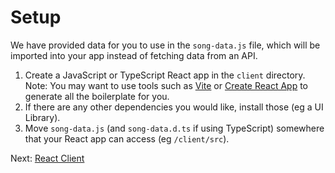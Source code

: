 # Setup

We have provided data for you to use in the `song-data.js` file, which will be imported into your app instead of fetching data from an API.

1. Create a JavaScript or TypeScript React app in the `client` directory.
   Note: You may want to use tools such as [Vite](https://vitejs.dev) or [Create React App](https://create-react-app.dev/) to generate all the boilerplate for you.
2. If there are any other dependencies you would like, install those (eg a UI Library).
2. Move `song-data.js` (and `song-data.d.ts` if using TypeScript) somewhere that your React app can access (eg `/client/src`).

Next: [React Client](./3_ReactClient.md)
